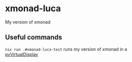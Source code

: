 # xmonad-luca

My version of xmonad

## Useful commands

`nix run .#xmonad-luca-test` runs my version of xmonad in a
[pyVirtualDisplay](https://pypi.org/project/PyVirtualDisplay/)
